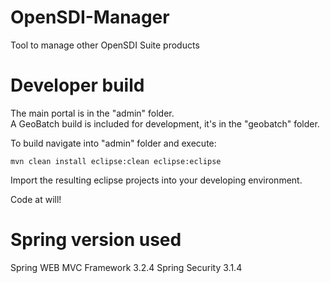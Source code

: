OpenSDI-Manager
===============

Tool to manage other OpenSDI Suite products

Developer build
===============

The main portal is in the "admin" folder.  
A GeoBatch build is included for development, it's in the "geobatch" folder.

To build navigate into "admin" folder and execute:

    mvn clean install eclipse:clean eclipse:eclipse

Import the resulting eclipse projects into your developing environment.

Code at will!


Spring version used
===================

Spring WEB MVC Framework 3.2.4 
Spring Security  3.1.4
